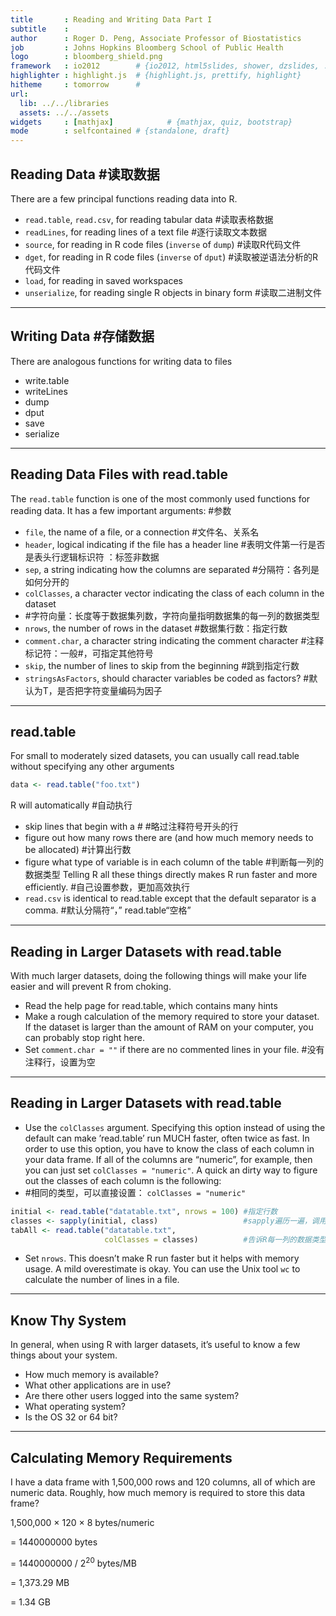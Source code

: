 ```yaml
---
title       : Reading and Writing Data Part I
subtitle    : 
author      : Roger D. Peng, Associate Professor of Biostatistics
job         : Johns Hopkins Bloomberg School of Public Health
logo        : bloomberg_shield.png
framework   : io2012        # {io2012, html5slides, shower, dzslides, ...}
highlighter : highlight.js  # {highlight.js, prettify, highlight}
hitheme     : tomorrow      # 
url:
  lib: ../../libraries
  assets: ../../assets
widgets     : [mathjax]            # {mathjax, quiz, bootstrap}
mode        : selfcontained # {standalone, draft}
---
```


## Reading Data #读取数据

There are a few principal functions reading data into R. 
- `read.table`, `read.csv`, for reading tabular data #读取表格数据
- `readLines`, for reading lines of a text file #逐行读取文本数据
- `source`, for reading in R code files (`inverse` of `dump`) #读取R代码文件
- `dget`, for reading in R code files (`inverse` of `dput`) #读取被逆语法分析的R代码文件
- `load`, for reading in saved workspaces
- `unserialize`, for reading single R objects in binary form #读取二进制文件

---

## Writing Data #存储数据

There are analogous functions for writing data to files
- write.table
- writeLines
- dump
- dput
- save
- serialize

---

## Reading Data Files with read.table

The `read.table` function is one of the most commonly used functions for reading data. It has a few important arguments: #参数
- `file`, the name of a file, or a connection #文件名、关系名
- `header`, logical indicating if the file has a header line #表明文件第一行是否是表头行逻辑标识符 ：标签非数据
- `sep`, a string indicating how the columns are separated #分隔符：各列是如何分开的
- `colClasses`, a character vector indicating the class of each column in the dataset 
- #字符向量：长度等于数据集列数，字符向量指明数据集的每一列的数据类型
- `nrows`, the number of rows in the dataset #数据集行数：指定行数
- `comment.char`, a character string indicating the comment character #注释标记符：一般#，可指定其他符号
- `skip`, the number of lines to skip from the beginning #跳到指定行数
- `stringsAsFactors`, should character variables be coded as factors? #默认为T，是否把字符变量编码为因子

---

## read.table

For small to moderately sized datasets, you can usually call read.table without specifying any other arguments

```r
data <- read.table("foo.txt")
```

R will automatically #自动执行
- skip lines that begin with a #  #略过注释符号开头的行
- figure out how many rows there are (and how much memory needs to be allocated) #计算出行数
- figure what type of variable is in each column of the table #判断每一列的数据类型
Telling R all these things directly makes R run faster and more efficiently. #自己设置参数，更加高效执行
- `read.csv` is identical to read.table except that the default separator is a comma. #默认分隔符“，” read.table“空格”

---

## Reading in Larger Datasets with read.table

With much larger datasets, doing the following things will make your life easier and will prevent R from choking.

- Read the help page for read.table, which contains many hints
- Make a rough calculation of the memory required to store your dataset. If the dataset is larger than the amount of RAM on your computer, you can probably stop right here.
- Set `comment.char = ""` if there are no commented lines in your file. #没有注释行，设置为空

---

## Reading in Larger Datasets with read.table

- Use the `colClasses` argument. Specifying this option instead of using the default can make ’read.table’ run MUCH faster, often twice as fast. In order to use this option, you have to know the class of each column in your data frame. If all of the columns are “numeric”, for example, then you can just set `colClasses = "numeric"`. A quick an dirty way to figure out the classes of each column is the following:
- #相同的类型，可以直接设置： `colClasses = "numeric"`

```r      
initial <- read.table("datatable.txt", nrows = 100) #指定行数
classes <- sapply(initial, class)                   #sapply遍历一遍，调用class()
tabAll <- read.table("datatable.txt",
                     colClasses = classes)          #告诉R每一列的数据类型
```

- Set `nrows`. This doesn’t make R run faster but it helps with memory usage. A mild overestimate is okay. You can use the Unix tool `wc` to calculate the number of lines in a file.

---

## Know Thy System

In general, when using R with larger datasets, it’s useful to know a few things about your system.

- How much memory is available?
- What other applications are in use?
- Are there other users logged into the same system? 
- What operating system?
- Is the OS 32 or 64 bit?

---

## Calculating Memory Requirements

I have a data frame with 1,500,000 rows and 120 columns, all of which are numeric data. Roughly, how much memory is required to store this data frame?


1,500,000 × 120 × 8 bytes/numeric 

  = 1440000000 bytes
  
  = 1440000000 / $2^{20}$ bytes/MB  
  
  = 1,373.29 MB
  
  = 1.34 GB                     
